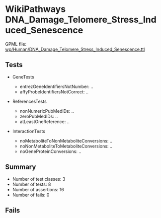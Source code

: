 # WikiPathways DNA_Damage_Telomere_Stress_Induced_Senescence

GPML file: [wp/Human/DNA_Damage_Telomere_Stress_Induced_Senescence.ttl](../wp/Human/DNA_Damage_Telomere_Stress_Induced_Senescence.ttl)

## Tests

* GeneTests
    * entrezGeneIdentifiersNotNumber: ..
    * affyProbeIdentifiersNotCorrect: ..

* ReferencesTests
    * nonNumericPubMedIDs: ..
    * zeroPubMedIDs: ..
    * atLeastOneReference: ..

* InteractionTests
    * noMetaboliteToNonMetaboliteConversions: ..
    * noNonMetaboliteToMetaboliteConversions: ..
    * noGeneProteinConversions: ..

## Summary

* Number of test classes: 3
* Number of tests: 8
* Number of assertions: 16
* Number of fails: 0

## Fails


